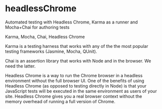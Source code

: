 # headlessChrome
Automated testing with Headless Chrome, Karma as a runner and Mocha+Chai for authoring tests


Karma, Mocha, Chai, Headless Chrome

Karma is a testing harness that works with any of the the most popular testing frameworks (Jasmine, Mocha, QUnit).

Chai is an assertion library that works with Node and in the browser. We need the latter.

Headless Chrome is a way to run the Chrome browser in a headless environment without the full browser UI. One of the benefits of using Headless Chrome (as opposed to testing directly in Node) is that your JavaScript tests will be executed in the same environment as users of your site. Headless Chrome gives you a real browser context without the memory overhead of running a full version of Chrome.
